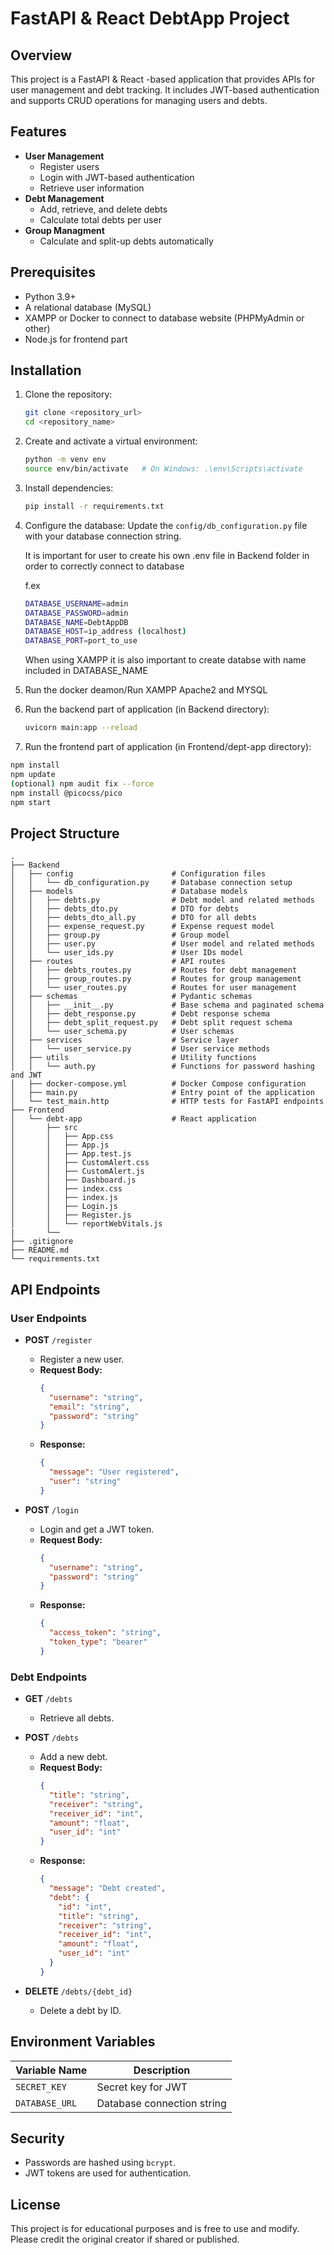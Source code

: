 # FastAPI & React DebtApp Project

## Overview

This project is a FastAPI & React -based application that provides APIs for user management and debt tracking. It includes JWT-based authentication and supports CRUD operations for managing users and debts.

## Features

- **User Management**
  - Register users
  - Login with JWT-based authentication
  - Retrieve user information
- **Debt Management**
  - Add, retrieve, and delete debts
  - Calculate total debts per user
- **Group Managment**
  - Calculate and split-up debts automatically

## Prerequisites

- Python 3.9+
- A relational database (MySQL)
- XAMPP or Docker to connect to database website (PHPMyAdmin or other)
- Node.js for frontend part

## Installation

1. Clone the repository:

   ```bash
   git clone <repository_url>
   cd <repository_name>
   ```

2. Create and activate a virtual environment:

   ```bash
   python -m venv env
   source env/bin/activate   # On Windows: .\env\Scripts\activate
   ```

3. Install dependencies:

   ```bash
   pip install -r requirements.txt
   ```

4. Configure the database:
   Update the `config/db_configuration.py` file with your database connection string.

   It is important for user to create his own .env file in Backend folder in order to
   correctly connect to database

   f.ex

   ```bash
   DATABASE_USERNAME=admin
   DATABASE_PASSWORD=admin
   DATABASE_NAME=DebtAppDB
   DATABASE_HOST=ip_address (localhost)
   DATABASE_PORT=port_to_use
   ```

   When using XAMPP it is also important to create databse with name included in DATABASE_NAME

5. Run the docker deamon/Run XAMPP Apache2 and MYSQL

6. Run the backend part of application (in Backend directory):

   ```bash
   uvicorn main:app --reload
   ```

7. Run the frontend part of application (in Frontend/dept-app directory):

```bash
npm install
npm update
(optional) npm audit fix --force
npm install @picocss/pico
npm start
```

## Project Structure

```
.
├── Backend
│   ├── config                      # Configuration files
│   │   └── db_configuration.py     # Database connection setup
│   ├── models                      # Database models
│   │   ├── debts.py                # Debt model and related methods
│   │   ├── debts_dto.py            # DTO for debts
│   │   ├── debts_dto_all.py        # DTO for all debts
│   │   ├── expense_request.py      # Expense request model
│   │   ├── group.py                # Group model
│   │   ├── user.py                 # User model and related methods
│   │   └── user_ids.py             # User IDs model
│   ├── routes                      # API routes
│   │   ├── debts_routes.py         # Routes for debt management
│   │   ├── group_routes.py         # Routes for group management
│   │   └── user_routes.py          # Routes for user management
│   ├── schemas                     # Pydantic schemas
│   │   ├── __init__.py             # Base schema and paginated schema
│   │   ├── debt_response.py        # Debt response schema
│   │   ├── debt_split_request.py   # Debt split request schema
│   │   └── user_schema.py          # User schemas
│   ├── services                    # Service layer
│   │   └── user_service.py         # User service methods
│   ├── utils                       # Utility functions
│   │   └── auth.py                 # Functions for password hashing and JWT
│   ├── docker-compose.yml          # Docker Compose configuration
│   ├── main.py                     # Entry point of the application
│   └── test_main.http              # HTTP tests for FastAPI endpoints
├── Frontend
│   └── debt-app                    # React application
│       ├── src
│       │   ├── App.css
│       │   ├── App.js
│       │   ├── App.test.js
│       │   ├── CustomAlert.css
│       │   ├── CustomAlert.js
│       │   ├── Dashboard.js
│       │   ├── index.css
│       │   ├── index.js
│       │   ├── Login.js
│       │   ├── Register.js
│       │   └── reportWebVitals.js
|       └──
├── .gitignore
├── README.md
└── requirements.txt
```

## API Endpoints

### User Endpoints

- **POST** `/register`

  - Register a new user.
  - **Request Body:**
    ```json
    {
      "username": "string",
      "email": "string",
      "password": "string"
    }
    ```
  - **Response:**
    ```json
    {
      "message": "User registered",
      "user": "string"
    }
    ```

- **POST** `/login`
  - Login and get a JWT token.
  - **Request Body:**
    ```json
    {
      "username": "string",
      "password": "string"
    }
    ```
  - **Response:**
    ```json
    {
      "access_token": "string",
      "token_type": "bearer"
    }
    ```

### Debt Endpoints

- **GET** `/debts`

  - Retrieve all debts.

- **POST** `/debts`

  - Add a new debt.
  - **Request Body:**
    ```json
    {
      "title": "string",
      "receiver": "string",
      "receiver_id": "int",
      "amount": "float",
      "user_id": "int"
    }
    ```
  - **Response:**
    ```json
    {
      "message": "Debt created",
      "debt": {
        "id": "int",
        "title": "string",
        "receiver": "string",
        "receiver_id": "int",
        "amount": "float",
        "user_id": "int"
      }
    }
    ```

- **DELETE** `/debts/{debt_id}`
  - Delete a debt by ID.

## Environment Variables

| Variable Name  | Description                |
| -------------- | -------------------------- |
| `SECRET_KEY`   | Secret key for JWT         |
| `DATABASE_URL` | Database connection string |

## Security

- Passwords are hashed using `bcrypt`.
- JWT tokens are used for authentication.

## License

This project is for educational purposes and is free to use and modify. Please credit the original creator if shared or published.
